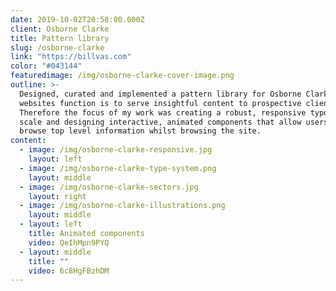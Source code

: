 ```yaml
---
date: 2019-10-02T20:58:00.000Z
client: Osborne Clarke
title: Pattern library
slug: /osborne-clarke
link: "https://billvas.com"
color: "#043144"
featuredimage: /img/osborne-clarke-cover-image.png
outline: >-
  Designed, curated and implemented a pattern library for Osborne Clarke. Their
  websites function is to serve insightful content to prospective clients.
  Therefore the focus of my work was creating a robust, responsive typography
  scale and designing interactive, animated components that allow users to
  browse top level information whilst browsing the site.
content:
  - image: /img/osborne-clarke-responsive.jpg
    layout: left
  - image: /img/osborne-clarke-type-system.png
    layout: middle
  - image: /img/osborne-clarke-sectors.jpg
    layout: right
  - image: /img/osborne-clarke-illustrations.png
    layout: middle
  - layout: left
    title: Animated components
    video: QeIhMpn9PYQ
  - layout: middle
    title: ""
    video: 6c8HgFBzhDM
---
```

